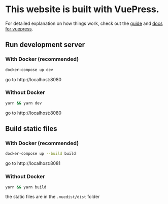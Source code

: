 # This website is built with VuePress.

For detailed explanation on how things work, check out the [guide](https://v1.vuepress.vuejs.org/guide/) and [docs for vuepress](https://v1.vuepress.vuejs.org/).


## Run development server


### With Docker (recommended)
```bash
docker-compose up dev
```
go to http://localhost:8080

### Without Docker
```bash
yarn && yarn dev
```
go to http://localhost:8080

## Build static files

### With Docker (recommended)
```bash
docker-compose up --build build
```
go to http://localhost:8081
### Without Docker

```bash
yarn && yarn build
```
the static files are in the `.vuedist/dist` folder
